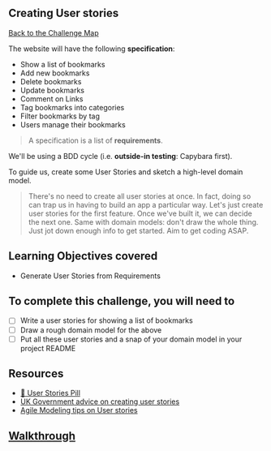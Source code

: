 ## Creating User stories

[Back to the Challenge Map](00_challenge_map.md)

The website will have the following **specification**:

* Show a list of bookmarks
* Add new bookmarks
* Delete bookmarks
* Update bookmarks
* Comment on Links
* Tag bookmarks into categories
* Filter bookmarks by tag
* Users manage their bookmarks

> A specification is a list of **requirements**.

We'll be using a BDD cycle (i.e. **outside-in testing**: Capybara first). 

To guide us, create some User Stories and sketch a high-level domain model.

> There's no need to create all user stories at once. In fact, doing so can trap us in having to build an app a particular way. Let's just create user stories for the first feature. Once we've built it, we can decide the next one. Same with domain models: don't draw the whole thing. Just jot down enough info to get started. Aim to get coding ASAP.

## Learning Objectives covered

* Generate User Stories from Requirements

## To complete this challenge, you will need to

- [ ] Write a user stories for showing a list of bookmarks
- [ ] Draw a rough domain model for the above
- [ ] Put all these user stories and a snap of your domain model in your project README

## Resources

* [:pill: User Stories Pill](../pills/user_stories.md)
* [UK Government advice on creating user stories](https://www.gov.uk/service-manual/agile/writing-user-stories.html)
* [Agile Modeling tips on User stories](http://www.agilemodeling.com/artifacts/userStory.htm)

## [Walkthrough](walkthroughs/01.md)
